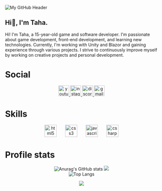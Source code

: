 ![My GitHub Header](https://i.imgur.com/7WCj99B.png)

Hi👋, I'm Taha.
---

Hi! I'm Taha, a 15-year-old game and software developer. I'm passionate about game development, front-end development, and learning new technologies. Currently, I'm working with Unity and Blazor and gaining experience through various projects. I strive to continuously improve myself by working on creative projects and personal development.

# Social
<div align="center">
  <a href="youtube.com/@receptahaakgul" target="_blank">
    <img src="https://img.shields.io/static/v1?message=Youtube&logo=youtube&label=&color=FF0000&logoColor=white&labelColor=&style=for-the-badge" height="35" alt="youtube logo"  />
  </a>
  <a href="https://www.instagram.com/tahaakgg/" target="_blank">
    <img src="https://img.shields.io/static/v1?message=Instagram&logo=instagram&label=&color=E4405F&logoColor=white&labelColor=&style=for-the-badge" height="35" alt="instagram logo"  />
  </a>
  <a href="https://discord.com/users/1257708600453758996" target="_blank">
    <img src="https://img.shields.io/static/v1?message=Discord&logo=discord&label=&color=7289DA&logoColor=white&labelColor=&style=for-the-badge" height="35" alt="discord logo"  />
  </a>
  <a href="https://mail.google.com/mail/u/0/#inbox?compose=CllgCHrjDfpvvHCldQGmLPLSvtPJkQLSgMGnJwQmJKGDNdsSKMKMxprrzCqNnsTqhnVHwKZVFGV" target="_blank">
    <img src="https://img.shields.io/static/v1?message=Gmail&logo=gmail&label=&color=D14836&logoColor=white&labelColor=&style=for-the-badge" height="35" alt="gmail logo"  />
  </a>
</div>

###

# Skills

<div align="center">
  <img src="https://cdn.jsdelivr.net/gh/devicons/devicon/icons/html5/html5-original.svg" height="40" alt="html5 logo"  />
  <img width="20" />
  <img src="https://cdn.jsdelivr.net/gh/devicons/devicon/icons/css3/css3-original.svg" height="40" alt="css3 logo"  />
  <img width="20" />
  <img src="https://cdn.jsdelivr.net/gh/devicons/devicon/icons/javascript/javascript-original.svg" height="40" alt="javascript logo"  />
  <img width="20" />
  <img src="https://cdn.jsdelivr.net/gh/devicons/devicon/icons/csharp/csharp-original.svg" height="40" alt="csharp logo"  />
  

  
</div>

#

# **Profile stats**

<div align="center">
  
![Anurag's GitHub stats](https://github-readme-stats.vercel.app/api?username=receptahaakgul&show_icons=true&theme=midnight-purple)
![](https://github-readme-streak-stats.herokuapp.com/?user=receptahaakgul&theme=midnight-purple&hide_border=true)<br/>
![Top Langs](https://github-readme-stats.vercel.app/api/top-langs/?username=receptahaakgul&layout=compact&theme=midnight-purple)
</div>

<div align="center">

[![](https://visitcount.itsvg.in/api?id=receptahaakgul&icon=0&color=0)](https://visitcount.itsvg.in)
 
</div>
